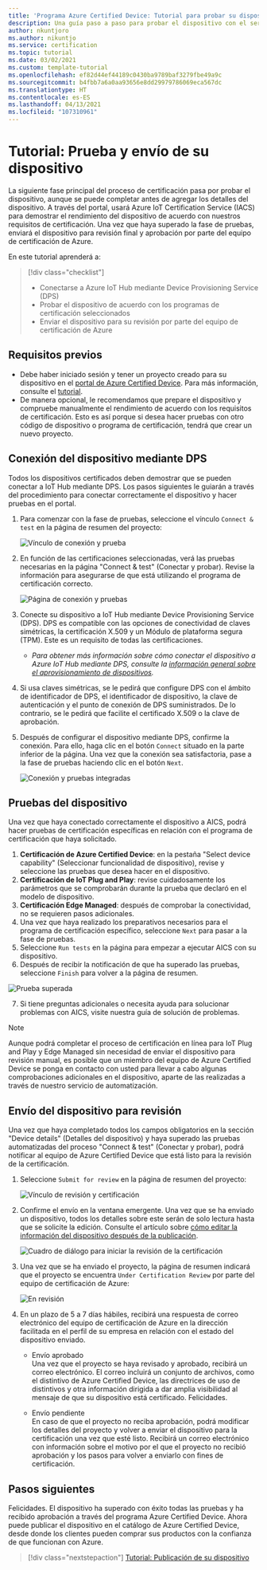 ```yaml
---
title: 'Programa Azure Certified Device: Tutorial para probar su dispositivo'
description: Una guía paso a paso para probar el dispositivo con el servicio AICS en el portal de Azure Certified Device
author: nkuntjoro
ms.author: nikuntjo
ms.service: certification
ms.topic: tutorial
ms.date: 03/02/2021
ms.custom: template-tutorial
ms.openlocfilehash: ef82d44ef44189c0430ba9789baf3279fbe49a9c
ms.sourcegitcommit: b4fbb7a6a0aa93656e8dd29979786069eca567dc
ms.translationtype: HT
ms.contentlocale: es-ES
ms.lasthandoff: 04/13/2021
ms.locfileid: "107310961"
---
```

# <a name="tutorial-test-and-submit-your-device"></a>Tutorial: Prueba y envío de su dispositivo

La siguiente fase principal del proceso de certificación pasa por probar el dispositivo, aunque se puede completar antes de agregar los detalles del dispositivo. A través del portal, usará Azure IoT Certification Service (IACS) para demostrar el rendimiento del dispositivo de acuerdo con nuestros requisitos de certificación. Una vez que haya superado la fase de pruebas, enviará el dispositivo para revisión final y aprobación por parte del equipo de certificación de Azure.

En este tutorial aprenderá a:

> [!div class="checklist"]
> * Conectarse a Azure IoT Hub mediante Device Provisioning Service (DPS)
> * Probar el dispositivo de acuerdo con los programas de certificación seleccionados
> * Enviar el dispositivo para su revisión por parte del equipo de certificación de Azure

## <a name="prerequisites"></a>Requisitos previos

- Debe haber iniciado sesión y tener un proyecto creado para su dispositivo en el [portal de Azure Certified Device](https://certify.azure.com). Para más información, consulte el [tutorial](tutorial-01-creating-your-project.md).
- De manera opcional, le recomendamos que prepare el dispositivo y compruebe manualmente el rendimiento de acuerdo con los requisitos de certificación. Esto es así porque si desea hacer pruebas con otro código de dispositivo o programa de certificación, tendrá que crear un nuevo proyecto.

## <a name="connecting-your-device-using-dps"></a>Conexión del dispositivo mediante DPS

Todos los dispositivos certificados deben demostrar que se pueden conectar a IoT Hub mediante DPS. Los pasos siguientes le guiarán a través del procedimiento para conectar correctamente el dispositivo y hacer pruebas en el portal.

1. Para comenzar con la fase de pruebas, seleccione el vínculo `Connect & test` en la página de resumen del proyecto:  

    ![Vínculo de conexión y prueba](./media/images/connect-and-test-link.png)

1. En función de las certificaciones seleccionadas, verá las pruebas necesarias en la página "Connect & test" (Conectar y probar). Revise la información para asegurarse de que está utilizando el programa de certificación correcto.  

    ![Página de conexión y pruebas](./media/images/connect-and-test.png)

1. Conecte su dispositivo a IoT Hub mediante Device Provisioning Service (DPS). DPS es compatible con las opciones de conectividad de claves simétricas, la certificación X.509 y un Módulo de plataforma segura (TPM). Este es un requisito de todas las certificaciones.

    - *Para obtener más información sobre cómo conectar el dispositivo a Azure IoT Hub mediante DPS, consulte la [información general sobre el aprovisionamiento de dispositivos](../iot-dps/about-iot-dps.md "Información general sobre Device Provisioning Service").*
    
1. Si usa claves simétricas, se le pedirá que configure DPS con el ámbito de identificador de DPS, el identificador de dispositivo, la clave de autenticación y el punto de conexión de DPS suministrados. De lo contrario, se le pedirá que facilite el certificado X.509 o la clave de aprobación.

1. Después de configurar el dispositivo mediante DPS, confirme la conexión. Para ello, haga clic en el botón `Connect` situado en la parte inferior de la página. Una vez que la conexión sea satisfactoria, pase a la fase de pruebas haciendo clic en el botón `Next`.  

    ![Conexión y pruebas integradas](./media/images/connected.png)

## <a name="testing-your-device"></a>Pruebas del dispositivo

Una vez que haya conectado correctamente el dispositivo a AICS, podrá hacer pruebas de certificación específicas en relación con el programa de certificación que haya solicitado.

1. **Certificación de Azure Certified Device**: en la pestaña "Select device capability" (Seleccionar funcionalidad de dispositivo), revise y seleccione las pruebas que desea hacer en el dispositivo.
1. **Certificación de IoT Plug and Play**: revise cuidadosamente los parámetros que se comprobarán durante la prueba que declaró en el modelo de dispositivo.
1. **Certificación Edge Managed**: después de comprobar la conectividad, no se requieren pasos adicionales.
1. Una vez que haya realizado los preparativos necesarios para el programa de certificación específico, seleccione `Next` para pasar a la fase de pruebas.
1. Seleccione `Run tests` en la página para empezar a ejecutar AICS con su dispositivo.
1. Después de recibir la notificación de que ha superado las pruebas, seleccione `Finish` para volver a la página de resumen.

![Prueba superada](./media/images/test-pass.png)

7. Si tiene preguntas adicionales o necesita ayuda para solucionar problemas con AICS, visite nuestra guía de solución de problemas.

> [!NOTE]
> Aunque podrá completar el proceso de certificación en línea para IoT Plug and Play y Edge Managed sin necesidad de enviar el dispositivo para revisión manual, es posible que un miembro del equipo de Azure Certified Device se ponga en contacto con usted para llevar a cabo algunas comprobaciones adicionales en el dispositivo, aparte de las realizadas a través de nuestro servicio de automatización.

## <a name="submitting-your-device-for-review"></a>Envío del dispositivo para revisión

Una vez que haya completado todos los campos obligatorios en la sección "Device details" (Detalles del dispositivo) y haya superado las pruebas automatizadas del proceso "Connect & test" (Conectar y probar), podrá notificar al equipo de Azure Certified Device que está listo para la revisión de la certificación.

1. Seleccione `Submit for review` en la página de resumen del proyecto:  

    ![Vínculo de revisión y certificación](./media/images/review-and-certify.png)

1. Confirme el envío en la ventana emergente. Una vez que se ha enviado un dispositivo, todos los detalles sobre este serán de solo lectura hasta que se solicite la edición. Consulte el artículo sobre [cómo editar la información del dispositivo después de la publicación](./how-to-edit-published-device.md).  

    ![Cuadro de diálogo para iniciar la revisión de la certificación](./media/images/start-certification-review.png)

1. Una vez que se ha enviado el proyecto, la página de resumen indicará que el proyecto se encuentra `Under Certification Review` por parte del equipo de certificación de Azure:  

    ![En revisión](./media/images/review-and-certify-under-review.png)

1. En un plazo de 5 a 7 días hábiles, recibirá una respuesta de correo electrónico del equipo de certificación de Azure en la dirección facilitada en el perfil de su empresa en relación con el estado del dispositivo enviado.

    - Envío aprobado  
        Una vez que el proyecto se haya revisado y aprobado, recibirá un correo electrónico. El correo incluirá un conjunto de archivos, como el distintivo de Azure Certified Device, las directrices de uso de distintivos y otra información dirigida a dar amplia visibilidad al mensaje de que su dispositivo está certificado. Felicidades.

    - Envío pendiente  
        En caso de que el proyecto no reciba aprobación, podrá modificar los detalles del proyecto y volver a enviar el dispositivo para la certificación una vez que esté listo. Recibirá un correo electrónico con información sobre el motivo por el que el proyecto no recibió aprobación y los pasos para volver a enviarlo con fines de certificación.

## <a name="next-steps"></a>Pasos siguientes

Felicidades. El dispositivo ha superado con éxito todas las pruebas y ha recibido aprobación a través del programa Azure Certified Device. Ahora puede publicar el dispositivo en el catálogo de Azure Certified Device, desde donde los clientes pueden comprar sus productos con la confianza de que funcionan con Azure.
> [!div class="nextstepaction"]
> [Tutorial: Publicación de su dispositivo](tutorial-04-publishing-your-device.md)

